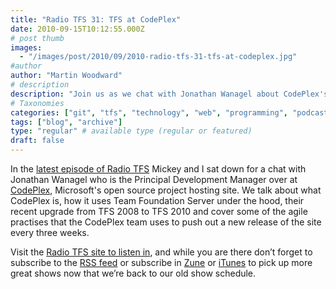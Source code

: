 ```yaml
---
title: "Radio TFS 31: TFS at CodePlex"
date: 2010-09-15T10:12:55.000Z
# post thumb
images:
  - "/images/post/2010/09/2010-radio-tfs-31-tfs-at-codeplex.jpg"
#author
author: "Martin Woodward"
# description
description: "Join us as we chat with Jonathan Wanagel about CodePlex's TFS upgrade and agile practices for rapid releases on Radio TFS 31."
# Taxonomies
categories: ["git", "tfs", "technology", "web", "programming", "podcast"]
tags: ["blog", "archive"]
type: "regular" # available type (regular or featured)
draft: false
---
```


In the [latest episode of Radio TFS](http://www.radiotfs.com/2010/09/14/TFSAtCodePlex.aspx) Mickey and I sat down for a chat with Jonathan Wanagel who is the Principal Development Manager over at [CodePlex](http://www.codeplex.com/), Microsoft's open source project hosting site. We talk about what CodePlex is, how it uses Team Foundation Server under the hood, their recent upgrade from TFS 2008 to TFS 2010 and cover some of the agile practises that the CodePlex team uses to push out a new release of the site every three weeks.

Visit the [Radio TFS site to listen in](http://www.radiotfs.com/2010/09/14/TFSAtCodePlex.aspx), and while you are there don’t forget to subscribe to the [RSS feed](http://feeds.feedburner.com/radiotfs) or subscribe in [Zune](zune://subscribe/?Radio%20TFS=http://feeds.feedburner.com/radiotfs) or [iTunes](http://phobos.apple.com/WebObjects/MZStore.woa/wa/viewPodcast?id=274094361) to pick up more great shows now that we’re back to our old show schedule.
